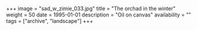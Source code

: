 +++
image = "sad_w_zimie_033.jpg"
title = "The orchad in the winter"
weight = 50
date = 1995-01-01
description = "Oil on canvas"
availability = ""
tags = ["archive", "landscape"]
+++
